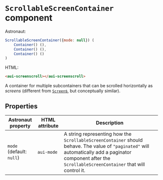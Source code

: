 # `ScrollableScreenContainer` component
Astronaut:
```javascript
ScrollableScreenContainer({mode: null}) (
    Container() (),
    Container() (),
    Container() ()
)
```

HTML:
```html
<aui-screenscroll></aui-screenscroll>
```

A container for multiple subcontainers that can be scrolled horizontally as _screens_ (different from [`Screen`s](screen.md), but conceptually similar).

## Properties
| Astronaut property | HTML attribute | Description |
|-|-|-|
| `mode` (default: `null`) | `aui-mode` | A string representing how the `ScrollableScreenContainer` should behave. The value of `"paginated"` will automatically add a paginator component after the `ScrollableScreenContainer` that will control it. |